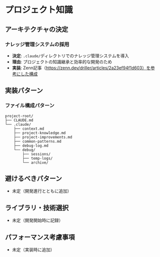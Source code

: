 # プロジェクト知識

## アーキテクチャの決定

### ナレッジ管理システムの採用
- **決定**: `.claude/`ディレクトリでのナレッジ管理システムを導入
- **理由**: プロジェクトの知識継承と効率的な開発のため
- **実装**: Zenn記事（https://zenn.dev/driller/articles/2a23ef94f1d603）を参考にした構成

## 実装パターン

### ファイル構成パターン
```
project-root/
├── CLAUDE.md
└── .claude/
    ├── context.md
    ├── project-knowledge.md
    ├── project-improvements.md
    ├── common-patterns.md
    ├── debug-log.md
    └── debug/
        ├── sessions/
        ├── temp-logs/
        └── archive/
```

## 避けるべきパターン
- 未定（開発進行とともに追加）

## ライブラリ・技術選択
- 未定（開発開始時に記録）

## パフォーマンス考慮事項
- 未定（実装時に追加）